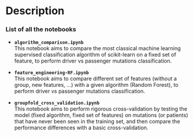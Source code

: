 # Description

### List of all the notebooks

- **`algorithm_comparison.ipynb`**  
This notebook aims to compare the most classical machine learning supervised classification algorithm of scikit-learn on a fixed set of feature, to perform driver vs passenger mutations classification.

- **`feature_engineering-RF.ipynb`**  
This notebook aims to compare different set of features (without a group, new features, ...) with a given algorithm (Random Forest), to perform driver vs passenger mutations classification.

- **`groupfold_cross_validation.ipynb`**  
This notebook aims to perform rigorous cross-validation by testing the model (fixed algorithm, fixed set of features) on mutations (or patients) that have never been seen in the training set, and then compare the performance differences with a basic cross-validation.
